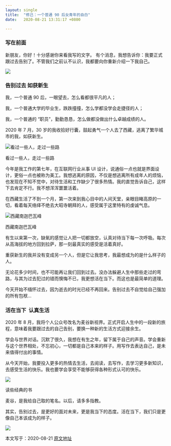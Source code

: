 ```yaml
---
layout: single
title:  "修己：一个普通 90 后女青年的自白"
date:   2020-08-21 13:31:17 +0800

--- 
```


### **写在前面**
新朋友，你好！十分感谢你来看我写的文字。
有个消息，我想告诉你：我要正式跟过去告别了。不管我们之前认不认识，我都要向你重新介绍一下我自己。

![](https://tva1.sinaimg.cn/large/008eGmZEgy1gn3ek9qdyqj318g0p0e81.jpg)


### **告别过去 如获新生**  

我，一个普通 90 后，一眼望去，怎么看都很平凡的人；

我，一个普通大学的毕业生，跌跌撞撞，怎么学都没学会走捷径的人；

我，一个普通的 “职员”，勤勤恳恳，怎么做都没做出什么卓越成绩的人。  

2020 年 7 月，30 岁的我收拾好行囊，鼓起勇气一个人去了西藏，逃离了繁华城市的我，如获新生。

![看过一些人，走过一些路](https://tva1.sinaimg.cn/large/008eGmZEgy1gn3eks8o8tj318g0p0kjg.jpg)

看过一些人，走过一些路

今年是我工作的第七年，在互联网行业从事 UI 设计，说通俗一点也就是界面设计，更俗一点也被称为美工。我想逃离的原因，不仅是想逃离所有成年人的烦恼，也发现在不知不觉中，对待生活和工作缺少了很多热情。我的直觉告诉自己，这样下去肯定不行。我不想浑浑噩噩活着。

在西藏生活了不到一个月，第一次来到我心目中的人间天堂，亲眼目睹高原的一切，看着每天络绎不绝去大昭寺朝拜的人，感受属于这里特有的虔诚气息。

![西藏南迦巴瓦峰](https://tva1.sinaimg.cn/large/008eGmZEgy1gn3ekmy8nij318g0p0h6p.jpg)

西藏南迦巴瓦峰

有生以来第一次，缺氧的感觉让人把一切都放空，认真对待当下每一次呼吸。每次从高海拔的地方回到拉萨，那一刻最真实的感受是活着真好。

重获新生的我并没有变成另一个人，但是它让我思考，我最想成为的是什么样子的人。

无论花多少时间，也不可能再让我们回到过去。没办法躲避人生中那些走过的弯路，与其为过去犯过的错而懊悔不已，我更想活在当下。而这也是最简单的道理。

今天开始不缅怀过去，因为逝去的时光已经不再回来。告别过去不自觉给自己强加的所有包袱…

### **活在当下  认真生活**

2020 年 8 月，我将个人公众号改名为麦谷新视界。正式开启人生中的一段新的旅程，意味着我要跟过去的自己告别，要换一种新的生活方式迎接余生。

学会与世界对话。沉默了很久，我想在有生之年，留下属于自己的声音。学会重新与这个世界相处，不忘初心，一切都是自己本来的样子。用写作去表达自己，是未来值得付出的事情。

从今天开始，我要投入更多的热情去生活，去阅读，去写作，去学习更多新知识，去感受生活的快乐。我也要学会享受不能够获得各种形式认可的快乐。

![](https://tva1.sinaimg.cn/large/008eGmZEgy1gn3ekj75q6j31m20u0gy2.jpg)

读些经典的书  

麦谷，是我给自己取的笔名。以后，请多多指教。

其实，告别过去，是更好的面对未来，更是我当下的态度。活在当下，我们只是更像自己本该成为的样子。

![](https://tva1.sinaimg.cn/large/008eGmZEgy1gn3fde4ch0j318g0p0whf.jpg)



本文写于：2020-08-21  [原文地址](https://mp.weixin.qq.com/s/c0nDdT0wkHUCYt23unO4kQ)